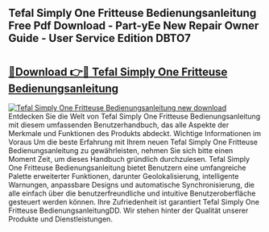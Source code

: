 ## Tefal Simply One Fritteuse Bedienungsanleitung Free Pdf Download - Part-yEe New Repair Owner Guide - User Service Edition DBTO7

# <h2><a href="http://df3pyo3.blite.top/?on=Tefal+Simply+One+Fritteuse+Bedienungsanleitung">🔗Download 👉🔴 Tefal Simply One Fritteuse Bedienungsanleitung</a></h2>

[![Tefal Simply One Fritteuse Bedienungsanleitung new download](https://i.imgur.com/lujVjoI.png)](http://df3pyo3.blite.top/?on=Tefal+Simply+One+Fritteuse+Bedienungsanleitung)
Entdecken Sie die Welt von Tefal Simply One Fritteuse Bedienungsanleitung mit diesem umfassenden Benutzerhandbuch, das alle Aspekte der Merkmale und Funktionen des Produkts abdeckt. Wichtige Informationen im Voraus Um die beste Erfahrung mit Ihrem neuen Tefal Simply One Fritteuse Bedienungsanleitung zu gewährleisten, nehmen Sie sich bitte einen Moment Zeit, um dieses Handbuch gründlich durchzulesen. Tefal Simply One Fritteuse Bedienungsanleitung bietet Benutzern eine umfangreiche Palette erweiterter Funktionen, darunter Geolokalisierung, intelligente Warnungen, anpassbare Designs und automatische Synchronisierung, die alle einfach über die benutzerfreundliche und intuitive Benutzeroberfläche gesteuert werden können. Ihre Zufriedenheit ist garantiert Tefal Simply One Fritteuse BedienungsanleitungDD. Wir stehen hinter der Qualität unserer Produkte und Dienstleistungen.
